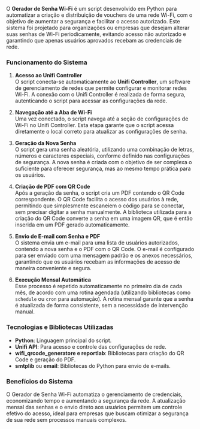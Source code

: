 O **Gerador de Senha Wi-Fi** é um script desenvolvido em Python para automatizar a criação e distribuição de vouchers de uma rede Wi-Fi, com o objetivo de aumentar a segurança e facilitar o acesso autorizado. Este sistema foi projetado para organizações ou empresas que desejam alterar suas senhas de Wi-Fi periodicamente, evitando acesso não autorizado e garantindo que apenas usuários aprovados recebam as credenciais de rede.

### Funcionamento do Sistema

1.  **Acesso ao Unifi Controller**  
    O script conecta-se automaticamente ao **Unifi Controller**, um software de gerenciamento de redes que permite configurar e monitorar redes Wi-Fi. A conexão com o Unifi Controller é realizada de forma segura, autenticando o script para acessar as configurações da rede.
    
2.  **Navegação até a Aba de Wi-Fi**  
    Uma vez conectado, o script navega até a seção de configurações de Wi-Fi no Unifi Controller. Esta etapa garante que o script acessa diretamente o local correto para atualizar as configurações de senha.
    
3.  **Geração da Nova Senha**  
    O script gera uma senha aleatória, utilizando uma combinação de letras, números e caracteres especiais, conforme definido nas configurações de segurança. A nova senha é criada com o objetivo de ser complexa o suficiente para oferecer segurança, mas ao mesmo tempo prática para os usuários.
    
4.  **Criação de PDF com QR Code**  
    Após a geração da senha, o script cria um PDF contendo o QR Code correspondente. O QR Code facilita o acesso dos usuários à rede, permitindo que simplesmente escaneiem o código para se conectar, sem precisar digitar a senha manualmente. A biblioteca utilizada para a criação do QR Code converte a senha em uma imagem QR, que é então inserida em um PDF gerado automaticamente.
    
5.  **Envio de E-mail com Senha e PDF**  
    O sistema envia um e-mail para uma lista de usuários autorizados, contendo a nova senha e o PDF com o QR Code. O e-mail é configurado para ser enviado com uma mensagem padrão e os anexos necessários, garantindo que os usuários recebam as informações de acesso de maneira conveniente e segura.
    
6.  **Execução Mensal Automática**  
    Esse processo é repetido automaticamente no primeiro dia de cada mês, de acordo com uma rotina agendada (utilizando bibliotecas como `schedule` ou `cron` para automação). A rotina mensal garante que a senha é atualizada de forma consistente, sem a necessidade de intervenção manual.
    

### Tecnologias e Bibliotecas Utilizadas

-   **Python**: Linguagem principal do script.
-   **Unifi API**: Para acesso e controle das configurações de rede.
-   **wifi_qrcode_generatore e reportlab**: Bibliotecas para criação do QR Code e geração do PDF.
-   **smtplib** ou **email**: Bibliotecas do Python para envio de e-mails.

### Benefícios do Sistema

O Gerador de Senha Wi-Fi automatiza o gerenciamento de credenciais, economizando tempo e aumentando a segurança da rede. A atualização mensal das senhas e o envio direto aos usuários permitem um controle efetivo do acesso, ideal para empresas que buscam otimizar a segurança de sua rede sem processos manuais complexos.
